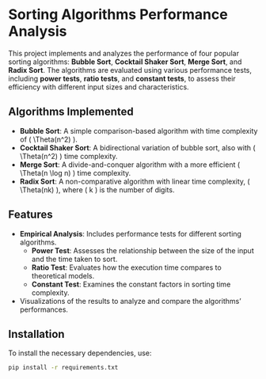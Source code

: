 # Sorting Algorithms Performance Analysis

This project implements and analyzes the performance of four popular sorting algorithms: **Bubble Sort**, **Cocktail Shaker Sort**, **Merge Sort**, and **Radix Sort**. The algorithms are evaluated using various performance tests, including **power tests**, **ratio tests**, and **constant tests**, to assess their efficiency with different input sizes and characteristics.

## Algorithms Implemented
- **Bubble Sort**: A simple comparison-based algorithm with time complexity of \( \Theta(n^2) \).
- **Cocktail Shaker Sort**: A bidirectional variation of bubble sort, also with \( \Theta(n^2) \) time complexity.
- **Merge Sort**: A divide-and-conquer algorithm with a more efficient \( \Theta(n \log n) \) time complexity.
- **Radix Sort**: A non-comparative algorithm with linear time complexity, \( \Theta(nk) \), where \( k \) is the number of digits.

## Features
- **Empirical Analysis**: Includes performance tests for different sorting algorithms.
  - **Power Test**: Assesses the relationship between the size of the input and the time taken to sort.
  - **Ratio Test**: Evaluates how the execution time compares to theoretical models.
  - **Constant Test**: Examines the constant factors in sorting time complexity.
- Visualizations of the results to analyze and compare the algorithms’ performances.

## Installation

To install the necessary dependencies, use:

```bash
pip install -r requirements.txt
